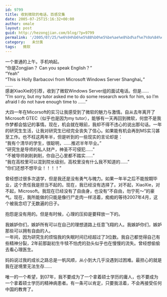 ```yaml
---
id: 9799
title: 收到微软的电话，百感交集
date: 2005-07-25T15:16:32+00:00
author: omale
layout: post
guid: http://hezongjian.com/blog/?p=9799
permalink: '/2005/07/25/%e6%94%b6%e5%88%b0%e5%be%ae%e8%bd%af%e7%9a%84%e7%94%b5%e8%af%9d%ef%bc%8c%e7%99%be%e6%84%9f%e4%ba%a4%e9%9b%86-2/'
category:   未分类
tags:   微软
---
```

一个普通的上午。手机响起。  
“你是Zongjian？&nbsp;Can&nbsp;you&nbsp;speak&nbsp;English？”  
“Yeah”  
“This&nbsp;is&nbsp;Holly&nbsp;Barbacovi&nbsp;from&nbsp;Microsoft&nbsp;Windows&nbsp;Server&nbsp;Shanghai。”  
……  
感谢XiaoXie的引荐，收到了微软Windows&nbsp;Server组的面试电话。但是……  
“I&#8217;m&nbsp;sorry,&nbsp;but&nbsp;my&nbsp;tutor&nbsp;asked&nbsp;me&nbsp;to&nbsp;do&nbsp;some&nbsp;research&nbsp;work&nbsp;for&nbsp;him,&nbsp;so&nbsp;I&#8217;m&nbsp;afraid&nbsp;I&nbsp;do&nbsp;not&nbsp;have&nbsp;enough&nbsp;time&nbsp;to&nbsp;……”

大四一年在Micorsoft的实习让我感受到了微软的魅力与激情。自从去年离开了Microsoft&nbsp;GTEC（似乎也是因为my&nbsp;tutor），能够有一天再回到微软，何尝不是我作梦都会惦记的事情。现在，机会就在眼前，我却不得不违心的说出那句话。一年的研究生生活，让我对研究生已经完全丧失了信心。如果能有机会再到MS实习甚至工作。也不枉这两年半，但是听到的一些现实的言论却是：  
“我有个清华的学生，很聪明，……推迟半年毕业。”  
“研究生是导师的私人财产，神圣不可侵犯……”  
“不被导师剥削剥削，你自己心里都不踏实……”  
“我在高校里可以混到院长级别，高校里没有什么我不知道的……”  
“你们还想不想毕业！！！！”

曾经想过很多次退学，但是我还是没有勇气与魄力。如果一年半之后不能按期毕业，这个责任我是担当不起的。现在，我已经没有选择了。对不起，XiaoXie，对不起，Microsoft。我现在已经没有了自由身，也没有“不自由，勿宁死～”的豪气。现在，我所能做的只能是像行尸走肉一样活着，痴痴的等待2007年4月，这个被我念叨了无数遍的日子。

抱怨是没有用的。但是有时候，心理的压抑是要释放一下的。

我嫉妒你们，嫉妒所有可以在自己的理想道路上任意飞翔的人。我嫉妒你们，嫉妒那些可以拥有自由的人。  
一年间，因为研究生的烦恼我的失眠时间已经超过了3位数。我自己都觉得自己有些精神分裂，2年前那副初生牛犊不怕虎的劲头似乎也在慢慢的流失。曾经想偷偷去看心理医生。

妈妈说过我的成长之路总是一帆风顺，从小到大几乎没遇到过困难。最担心的就是我在逆境里无法生存……

唯一的一个希望，到07年，我不要成为了一个拿着硕士学历的庸人，也不要成为一个拿着硕士学历的精神病患者。有一条可以肯定，只要我活着，不会再接受任何中国的教育了。